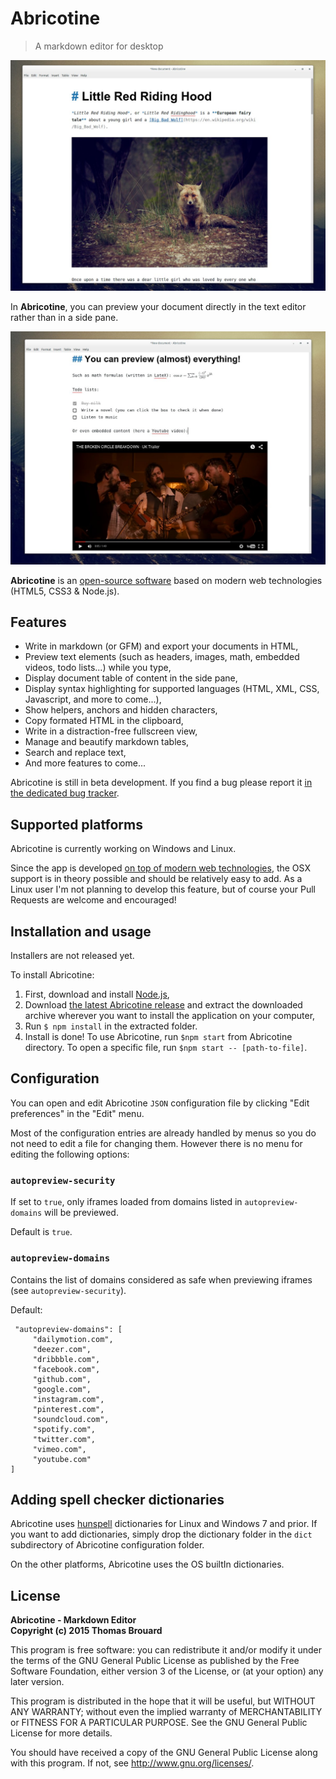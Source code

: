 # Abricotine

> A markdown editor for desktop

![Screenshot](screenshot.jpg)

In **Abricotine**, you can preview your document directly in the text editor rather than in a side pane. 

![Another screenshot](screenshot2.jpg)

**Abricotine** is an [open-source software](LICENSE.txt) based on modern web technologies (HTML5, CSS3 & Node.js).

## Features

* Write in markdown (or GFM) and export your documents in HTML,
* Preview text elements (such as headers, images, math, embedded videos, todo lists...) while you type,
* Display document table of content in the side pane,
* Display syntax highlighting for supported languages (HTML, XML, CSS, Javascript, and more to come...),
* Show helpers, anchors and hidden characters,
* Copy formated HTML in the clipboard,
* Write in a distraction-free fullscreen view,
* Manage and beautify markdown tables,
* Search and replace text,
* And more features to come...

Abricotine is still in beta development. If you find a bug please report it [in the dedicated bug tracker](https://github.com/brrd/Abricotine/issues). 

## Supported platforms

Abricotine is currently working on Windows and Linux. 

Since the app is developed [on top of modern web technologies](http://electron.atom.io/), the OSX support is in theory possible and should be relatively easy to add. As a Linux user I'm not planning to develop this feature, but of course your Pull Requests are welcome and encouraged!

## Installation and usage

Installers are not released yet. 

To install Abricotine:

1. First, download and install [Node.js](https://nodejs.org/en/),
2. Download [the latest Abricotine release](https://github.com/brrd/Abricotine/releases) and extract the downloaded archive wherever you want to install the application on your computer,
3. Run `$ npm install` in the extracted folder.
4. Install is done! To use Abricotine, run `$npm start` from Abricotine directory. To open a specific file, run `$npm start -- [path-to-file]`.

## Configuration

You can open and edit Abricotine `JSON` configuration file by clicking "Edit preferences" in the "Edit" menu. 

Most of the configuration entries are already handled by menus so you do not need to edit a file for changing them. However there is no menu for editing the following options:

### `autopreview-security`

If set to `true`, only iframes loaded from domains listed in `autopreview-domains` will be previewed.

Default is `true`.

### `autopreview-domains`

Contains the list of domains considered as safe when previewing iframes (see `autopreview-security`).

Default:

```
 "autopreview-domains": [
     "dailymotion.com",
     "deezer.com",
     "dribbble.com",
     "facebook.com",
     "github.com",
     "google.com",
     "instagram.com",
     "pinterest.com",
     "soundcloud.com",
     "spotify.com",
     "twitter.com",
     "vimeo.com",
     "youtube.com"
]
```

## Adding spell checker dictionaries

Abricotine uses [hunspell](http://hunspell.sourceforge.net/) dictionaries for Linux and Windows 7 and prior. If you want to add dictionaries, simply drop the dictionary folder in the `dict` subdirectory of Abricotine configuration folder.

On the other platforms, Abricotine uses the OS builtIn dictionaries.

## License

**Abricotine - Markdown Editor**  
**Copyright (c) 2015 Thomas Brouard**

This program is free software: you can redistribute it and/or modify it under the terms of the GNU General Public License as published by the Free Software Foundation, either version 3 of the License, or (at your option) any later version.

This program is distributed in the hope that it will be useful, but WITHOUT ANY WARRANTY; without even the implied warranty of MERCHANTABILITY or FITNESS FOR A PARTICULAR PURPOSE.  See the GNU General Public License for more details.

You should have received a copy of the GNU General Public License along with this program.  If not, see <http://www.gnu.org/licenses/>.
